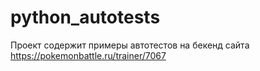 # python_autotests


Проект содержит примеры автотестов на бекенд сайта https://pokemonbattle.ru/trainer/7067
